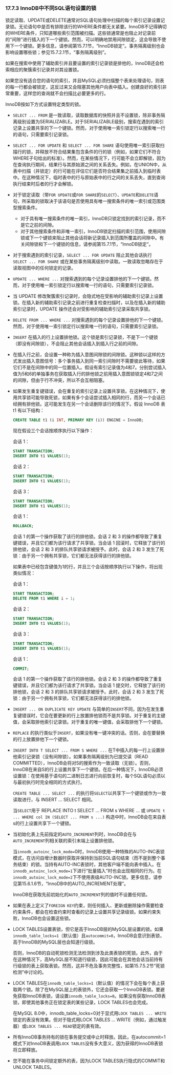 ### 17.7.3 InnoDB中不同SQL语句设置的锁

锁定读取、UPDATE或DELETE通常对SQL语句处理中扫描的每个索引记录设置记录锁。无论语句中是否有排除该行的WHERE条件都无关紧要。InnoDB不记得确切的WHERE条件，只知道哪些索引范围被扫描。这些锁通常是也阻止对记录前的“间隙”进行插入的下一个键锁。然而，可以明确地禁用间隙锁定，这会导致不使用下一个键锁。更多信息，请参阅第15.7.1节，“InnoDB锁定”。事务隔离级别也会影响设置哪些锁；参见15.7.2.1节，“事务隔离级别”。

如果在搜索中使用了辅助索引并且要设置的索引记录锁是排他的，InnoDB还会检索相应的聚簇索引记录并对其设置锁。

如果您没有适合您的语句的索引，并且MySQL必须扫描整个表来处理语句，则表的每一行都会被锁定，这反过来又会阻塞其他用户向表中插入。创建良好的索引非常重要，这样您的查询就不会扫描比必要更多的行。

InnoDB按如下方式设置特定类型的锁。

- `SELECT ... FROM` 是一致读取，读取数据库的快照并且不设置锁，除非事务隔离级别设置为SERIALIZABLE。对于SERIALIZABLE级别，搜索在遇到的索引记录上设置共享的下一个键锁。然而，对于使用唯一索引锁定行以搜索唯一行的语句，只需要索引记录锁。

- `SELECT ... FOR UPDATE` 和 `SELECT ... FOR SHARE` 语句使用唯一索引获取扫描行的锁，并释放不符合结果集包含条件的行的锁（例如，如果它们不符合WHERE子句给出的标准）。然而，在某些情况下，行可能不会立即解锁，因为在查询执行期间，结果行与其原始源之间的关系丢失。例如，在UNION中，从表中扫描（并锁定）的行可能在评估它们是否符合结果集之前插入到临时表中。在这种情况下，临时表中的行与原始表中的行之间的关系丢失，直到查询执行结束时后者的行才会解锁。
- 对于锁定读取（带`FOR UPDATE`或`FOR SHARE`的`SELECT`）、`UPDATE`和`DELETE`语句，所采取的锁取决于该语句是否使用具有唯一搜索条件的唯一索引或范围类型搜索条件。
  - 对于具有唯一搜索条件的唯一索引，InnoDB只锁定找到的索引记录，而不是它之前的间隙。
  - 对于其他搜索条件和非唯一索引，InnoDB锁定扫描的索引范围，使用间隙锁或下一个键锁来阻止其他会话将新记录插入到范围所覆盖的间隙中。有关间隙锁和下一个键锁的信息，请参阅第15.7.1节，“InnoDB锁定”。
- 对于搜索遇到的索引记录，`SELECT ... FOR UPDATE` 阻止其他会话执行 `SELECT ... FOR SHARE` 或在某些事务隔离级别中读取。一致读取忽略存在于读取视图中的任何锁定的记录。
- `UPDATE ... WHERE ...` 对搜索遇到的每个记录设置排他的下一个键锁。然而，对于使用唯一索引锁定行以搜索唯一行的语句，只需要索引记录锁。

- 当 UPDATE 修改聚簇索引记录时，会隐式地在受影响的辅助索引记录上设置锁。在插入新的辅助索引记录之前进行重复检查扫描时，以及在插入新的辅助索引记录时，UPDATE 操作还会对受影响的辅助索引记录采取共享锁。


- `DELETE FROM ... WHERE ...` 对搜索遇到的每个记录设置排他的下一个键锁。然而，对于使用唯一索引锁定行以搜索唯一行的语句，只需要索引记录锁。
- `INSERT` 在插入的行上设置排他锁。这个锁是索引记录锁，不是下一个键锁（即没有间隙锁），不会阻止其他会话插入到插入行之前的间隙。
- 在插入行之前，会设置一种称为插入意图间隙锁的间隙锁。这种锁以这样的方式发出插入意图信号：多个事务插入到同一索引间隙时不需要彼此等待，如果它们不是在间隙中的同一位置插入。假设有索引记录值为4和7。分别尝试插入值为5和6的单独事务在获取插入行的排他锁之前用插入意图锁锁定4和7之间的间隙，但由于行不冲突，所以不会互相阻塞。
- 如果发生重复键错误，会在重复的索引记录上设置共享锁。在这种情况下，使用共享锁可能导致死锁，如果有多个会话尝试插入相同的行，而另一个会话已经拥有排他锁。这可能发生在另一个会话删除该行的情况下。假设 InnoDB 表 t1 有以下结构：

  ```sql
  CREATE TABLE t1 (i INT, PRIMARY KEY (i)) ENGINE = InnoDB;
  ```

  现在假设三个会话按顺序执行以下操作：

  会话 1：

  ```sql
  START TRANSACTION;
  INSERT INTO t1 VALUES(1);
  ```

  会话 2：

  ```sql
  START TRANSACTION;
  INSERT INTO t1 VALUES(1);
  ```

  会话 3：

  ```sql
  START TRANSACTION;
  INSERT INTO t1 VALUES(1);
  ```

  会话 1：

  ```sql
  ROLLBACK;
  ```

  会话 1 的第一个操作获取了该行的排他锁。会话 2 和 3 的操作都导致了重复键错误，并且它们都为该行请求了共享锁。当会话 1 回滚时，它释放了该行的排他锁，会话 2 和 3 的排队共享锁请求被授予。此时，会话 2 和 3 发生了死锁：由于另一个拥有共享锁，它们都无法获得该行的排他锁。

  如果表中已经包含键值为1的行，并且三个会话按顺序执行以下操作，将出现类似情况：

  会话 1：

  ```sql
  START TRANSACTION;
  DELETE FROM t1 WHERE i = 1;
  ```

  会话 2：

  ```sql
  START TRANSACTION;
  INSERT INTO t1 VALUES(1);
  ```

  会话 3：

  ```sql
  START TRANSACTION;
  INSERT INTO t1 VALUES(1);
  ```

  会话 1：

  ```sql
  COMMIT;
  ```

  会话 1 的第一个操作获取了该行的排他锁。会话 2 和 3 的操作都导致了重复键错误，并且它们都为该行请求了共享锁。当会话 1 提交时，它释放了该行的排他锁，会话 2 和 3 的排队共享锁请求被授予。此时，会话 2 和 3 发生了死锁：由于另一个拥有共享锁，它们都无法获得该行的排他锁。

- `INSERT ... ON DUPLICATE KEY UPDATE` 与简单的`INSERT`不同，因为在发生重复键错误时，它会在要更新的行上放置排他锁而不是共享锁。对于重复的主键值，会采取排他索引记录锁。对于重复的唯一键值，会采取排他下一个键锁。

- `REPLACE` 的执行类似于`INSERT`，如果没有唯一键冲突的话。否则，会在要替换的行上放置排他下一个键锁。

- `INSERT INTO T SELECT ... FROM S WHERE ...` 在T中插入的每一行上设置排他索引记录锁（没有间隙锁）。如果事务隔离级别为已提交读（READ COMMITTED），InnoDB会将对S的搜索作为一致读取（无锁）。否则，InnoDB在来自S的行上设置共享下一个键锁。在后一种情况下，InnoDB必须设置锁：在使用基于语句的二进制日志进行向前恢复时，每个SQL语句必须以与最初执行时完全相同的方式执行。

  `CREATE TABLE ... SELECT ...` 的执行将`SELECT`以共享下一个键锁或作为一致读取进行，与 INSERT ... SELECT 相同。

  当`SELECT`用于 REPLACE INTO t SELECT ... FROM s WHERE ... 或 `UPDATE t ... WHERE col IN (SELECT ... FROM s ...)` 构造中时，InnoDB会在来自表s的行上设置共享下一个键锁。

- 当初始化表上先前指定的`AUTO_INCREMENT`列时，InnoDB会在与`AUTO_INCREMENT`列相关联的索引末端上设置排他锁。

  当`innodb_autoinc_lock_mode=`0时，InnoDB使用一种特殊的AUTO-INC表锁模式，在访问自增计数器时获取并保持到当前SQL语句结束（而不是到整个事务结束）的锁。当持有AUTO-INC表锁时，其他客户端不能向表中插入。在`innodb_autoinc_lock_mode=1`下进行“批量插入”时也会出现相同的行为。在`innodb_autoinc_lock_mode=2`下不使用表级AUTO-INC锁。更多信息，请参见第15.6.1.6节，“InnoDB中的AUTO_INCREMENT处理”。

  InnoDB在获取先前初始化的`AUTO_INCREMENT`列的值时不设置任何锁。

- 如果在表上定义了`FOREIGN KEY`约束，则任何插入、更新或删除操作需要检查约束条件，都会在检查约束时查看的记录上设置共享记录级锁。如果约束失败，InnoDB也会设置这些锁。

- LOCK TABLES设置表锁，但它是高于InnoDB层的MySQL层设置的锁。如果`innodb_table_locks=1`（默认值）且`autocommit=0`，InnoDB会意识到表锁，高于InnoDB的MySQL层也会知道行级锁。

  否则，InnoDB的自动死锁检测无法检测到涉及此类表锁的死锁。此外，由于在这种情况下，高MySQL层不知道行级锁，因此可能会在其他会话当前持有行级锁的表上获取表锁。然而，这并不危及事务完整性，如第15.7.5.2节“死锁检测”中讨论的。

- LOCK TABLES在`innodb_table_locks=1`（默认值）的情况下会在每个表上获取两个锁。除了在MySQL层上的表锁外，它还会获取一个InnoDB表锁。要避免获取InnoDB表锁，请设置`innodb_table_locks=0`。如果没有获取InnoDB表锁，即使其他事务正在锁定表的某些记录，LOCK TABLES也会完成。

  在MySQL 8.0中，innodb_table_locks=0对于显式用`LOCK TABLES ... WRITE`锁定的表没有效果。但对于隐式用LOCK TABLES ... WRITE（例如，通过触发器）或`LOCK TABLES ... READ`锁定的表有效。

- 所有InnoDB事务持有的锁在事务提交或中止时释放。因此，在autocommit=1模式下对InnoDB表调用`LOCK TABLES`没有多大意义，因为获得的InnoDB表锁将立即释放。

- 您不能在事务中间锁定额外的表，因为LOCK TABLES执行隐式的COMMIT和UNLOCK TABLES。